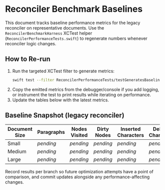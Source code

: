 # Reconciler Benchmark Baselines

This document tracks baseline performance metrics for the legacy reconciler on representative documents. Use the `ReconcilerBenchmarkHarness` XCTest helper (`ReconcilerPerformanceTests.swift`) to regenerate numbers whenever reconciler logic changes.

## How to Re-run

1. Run the targeted XCTest filter to generate metrics:
   ```sh
   swift test --filter ReconcilerPerformanceTests/testGeneratesBaselineSnapshot
   ```
2. Copy the emitted metrics from the debugger/console if you add logging, or instrument the test to print results while iterating on performance.
3. Update the tables below with the latest metrics.

## Baseline Snapshot (legacy reconciler)

| Document Size | Paragraphs | Nodes Visited | Dirty Nodes | Inserted Characters | Deleted Characters | Duration (s) |
| ------------- | ---------- | ------------- | ----------- | ------------------- | ------------------ | ------------ |
| Small         | _pending_  | _pending_     | _pending_   | _pending_           | _pending_          | _pending_    |
| Medium        | _pending_  | _pending_     | _pending_   | _pending_           | _pending_          | _pending_    |
| Large         | _pending_  | _pending_     | _pending_   | _pending_           | _pending_          | _pending_    |

Record results per branch so future optimization attempts have a point of comparison, and commit updates alongside any performance-affecting changes.
